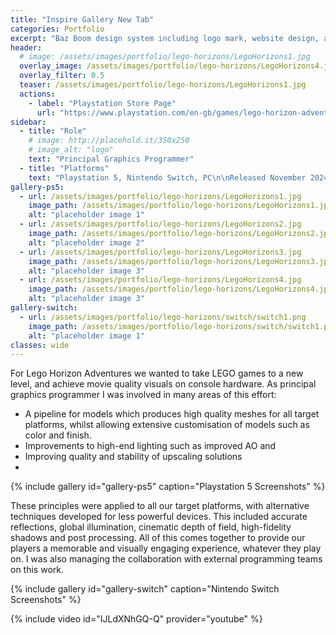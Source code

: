 ```yaml
---
title: "Inspire Gallery New Tab"
categories: Portfolio
excerpt: "Baz Boom design system including logo mark, website design, and branding applications."
header:
  # image: /assets/images/portfolio/lego-horizons/LegoHorizons1.jpg
  overlay_image: /assets/images/portfolio/lego-horizons/LegoHorizons4.jpg
  overlay_filter: 0.5
  teaser: /assets/images/portfolio/lego-horizons/LegoHorizons1.jpg
  actions:
    - label: "Playstation Store Page"
      url: "https://www.playstation.com/en-gb/games/lego-horizon-adventures/"
sidebar:
  - title: "Role"
    # image: http://placehold.it/350x250
    # image_alt: "logo"
    text: "Principal Graphics Programmer"
  - title: "Platforms"
    text: "Playstation 5, Nintendo Switch, PC\n\nReleased November 2024"
gallery-ps5:
  - url: /assets/images/portfolio/lego-horizons/LegoHorizons1.jpg
    image_path: /assets/images/portfolio/lego-horizons/LegoHorizons1.jpg
    alt: "placeholder image 1"
  - url: /assets/images/portfolio/lego-horizons/LegoHorizons2.jpg
    image_path: /assets/images/portfolio/lego-horizons/LegoHorizons2.jpg
    alt: "placeholder image 2"
  - url: /assets/images/portfolio/lego-horizons/LegoHorizons3.jpg
    image_path: /assets/images/portfolio/lego-horizons/LegoHorizons3.jpg
    alt: "placeholder image 3"
  - url: /assets/images/portfolio/lego-horizons/LegoHorizons4.jpg
    image_path: /assets/images/portfolio/lego-horizons/LegoHorizons4.jpg
    alt: "placeholder image 3"
gallery-switch:
  - url: /assets/images/portfolio/lego-horizons/switch/switch1.png
    image_path: /assets/images/portfolio/lego-horizons/switch/switch1.png
    alt: "placeholder image 1"
classes: wide
---
```


For Lego Horizon Adventures we wanted to take LEGO games to a new level, and achieve movie quality visuals on console hardware. As principal graphics programmer I was involved in many areas of this effort:

* A pipeline for models which produces high quality meshes for all target platforms, whilst allowing extensive customisation of models such as color and finish.
* Improvements to high-end lighting such as improved AO and 
* Improving quality and stability of upscaling solutions
* 

{% include gallery id="gallery-ps5" caption="Playstation 5 Screenshots" %}

These principles were applied to all our target platforms, with alternative techniques developed for less powerful devices. This included accurate reflections, global illumination, cinematic depth of field, high-fidelity shadows and post processing. All of this comes together to provide our players a memorable and visually engaging experience, whatever they play on. I was also managing the collaboration with external programming teams on this work. 

{% include gallery id="gallery-switch" caption="Nintendo Switch Screenshots" %}

{% include video id="IJLdXNhGQ-Q" provider="youtube" %}